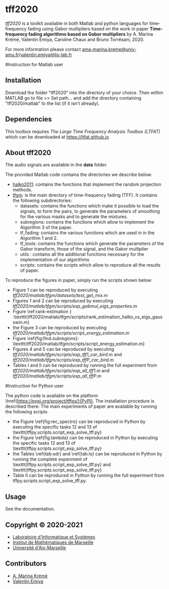 # tff2020
*tff2020* is a toolkit available in both Matlab and python languages for time-frequency fading using Gabor multipliers based on the work in paper
**Time-frequency fading algorithms based on Gabor multipliers**
by A. Marina Krémé, Valentin Emiya, Caroline Chaux and Bruno Torrésani, 2020.

For more information please contact ama-marina.kreme@univ-amu.fr/valentin.emiya@lis-lab.fr

#Instruction for Matlab user

## Installation

Download the folder "tff2020" into the directory of your choice. 
Then within MATLAB go to file >> Set path... and add the directory containing
 "tff2020/matlab" to the list (if it isn't already). 


## Dependencies

This toolbox requires *The Large Time Frequency Analysis Toolbox (LTFAT)* 
which can be downloaded  at  https://ltfat.github.io   

## About tff2020
The audio signals are available in the **data** folder.

The provided Matlab code contains the directories we describe below: 
* [halko2011](#halko2011): contains the functions that implement the random projection methods.
* [tfgm](#tfgm): is the main directory of time-frequency fading (TFF). It contains the following subdirectories:
    - datasets: contains the functions which make it possible to load the signals, to form the pairs, to generate the parameters of smoothing for the various masks and to generate the mixtures.
   - subregions: contains the functions which allow to implement the Algorithm 3 of the paper.
   - tf_fading: contains the various functions which are used in in the Algorithm 1 and 2.
   - tf_tools: contains the functions which generate the parameters of the Gabor transform, those of the signal, and the Gabor multiplier
   - utils : contains all the additional functions necessary for the implementation of our algorithms
   - scripts: contains the scripts which allow to reproduce all the results of paper.

To reproduce the figures in paper, simply run the scripts shown below: 

- Figure 1 can be reproduced by executing *tff2020/matlab/tfgm/datasets/test_get_mix.m*
- Figures 1 and 2  can be reproduced by executing *tff2020/matlab/tfgm/scripts/exp\_gabmul\_eigs\_properties.m*
- Figure \ref:rank-estimation } :\texttt{tff2020/matlab/tfgm/scripts/rank\_estimation\_halko\_vs\_eigs_gausswin.m}
- the Figure 3  can be reproduced by executing *tff2020/matlab/tfgm/scripts/script\_energy\_estimation.m*
- Figure \ref{fig:find.subregions}: \texttt{tff2020/matlab/tfgm/scripts/script\_energy_estimation.m}
- Figures 4 and 5  can be reproduced by executing *tff2020/matlab/tfgm/scripts/exp\_tff1\_car\_bird.m* and 
 *tff2020/matlab/tfgm/scripts/exp\_tffP\_car\_bird.m*
- Tables I and II can be reproduced by running the full experiment from *tff2020/matlab/tfgm/scripts/exp\_all\_tff1.m* and
*tff2020/matlab/tfgm/scripts/exp\_all\_tffP.m*


#Instruction for Python user

The python code is available on the platform \href{https://pypi.org/project/tffpy/}{PyPI}. The installation procedure is described there: 
The main experiments of paper are available by running the following scripts 
 
 - the Figure \ref{fig:rec_spectro} can be reproduced in Python by executing the specific tasks 12 and 13 of \texttt{tffpy.scripts.script\_exp\_solve\_tff.py}
 - the Figure \ref{fig:lambda} can be reproduced in Python by executing the specific tasks 12 and 13 of \texttt{tffpy.scripts.script\_exp\_solve\_tff.py}
 - the Tables \ref{tab:sdr} and \ref{tab:is} can be reproduced in Python by running the complete experiment of \texttt{tffpy.scripts.script\_exp\_solve\_tff.py}
 and \texttt{tffpy.scripts.script\_exp\_solve\_tff.py}
 - Table II can be reproduced in Python by running the full experiment from tffpy.scripts.script_exp_solve_tff.py.

## Usage

See the documentation. 


## Copyright © 2020-2021

- [Laboratoire d'Informatique et Systèmes](https://www.lis-lab.fr) 
- [Institut de Mathématiques de Marseille](https://www.i2m.univ-amu.fr)
- [Université d'Aix-Marseille](https://www.univ-amu.fr)


## Contributors

- [A. Marina Krémé](ama-marina.kreme@univ-amu.fr)
- [Valentin Emiya](valentin.emiya@lis-lab.fr)



